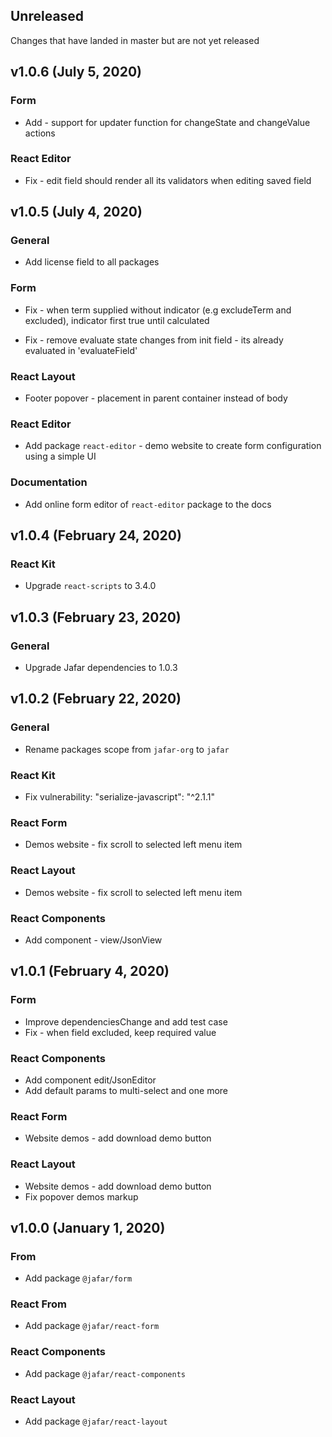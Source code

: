 ## Unreleased

Changes that have landed in master but are not yet released

## v1.0.6 (July 5, 2020)

### Form

* Add - support for updater function for changeState and changeValue actions

### React Editor

* Fix - edit field should render all its validators when editing saved field

## v1.0.5 (July 4, 2020)

### General

* Add license field to all packages 

### Form

* Fix - when term supplied without indicator (e.g excludeTerm and excluded), indicator first true until calculated

* Fix - remove evaluate state changes from init field - its already evaluated in 'evaluateField'

### React Layout

* Footer popover - placement in parent container instead of body

### React Editor

* Add package `react-editor` - demo website to create form configuration using a simple UI

### Documentation

* Add online form editor of `react-editor` package to the docs

## v1.0.4 (February 24, 2020)

### React Kit

* Upgrade `react-scripts` to 3.4.0

## v1.0.3 (February 23, 2020)

### General

* Upgrade Jafar dependencies to 1.0.3

## v1.0.2 (February 22, 2020)

### General

* Rename packages scope from `jafar-org` to `jafar`

### React Kit

* Fix vulnerability: "serialize-javascript": "^2.1.1"

### React Form

* Demos website - fix scroll to selected left menu item

### React Layout

* Demos website - fix scroll to selected left menu item

### React Components

* Add component - view/JsonView

## v1.0.1 (February 4, 2020)

### Form 

* Improve dependenciesChange and add test case
* Fix - when field excluded, keep required value

### React Components

* Add component edit/JsonEditor
* Add default params to multi-select and one more

### React Form

* Website demos - add download demo button

### React Layout

* Website demos - add download demo button
* Fix popover demos markup

## v1.0.0 (January 1, 2020)

### From

* Add package `@jafar/form` 

### React From

* Add package `@jafar/react-form` 

### React Components

* Add package `@jafar/react-components` 

### React Layout

* Add package `@jafar/react-layout` 
